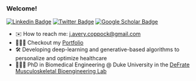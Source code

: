 ### Welcome!

[![Linkedin Badge](https://img.shields.io/static/v1?style=for-the-badge&message=LinkedIn&color=0A66C2&logo=LinkedIn&logoColor=FFFFFF&label=)](https://www.linkedin.com/in/jacoppock/)
[![Twitter Badge](https://img.shields.io/static/v1?style=for-the-badge&message=Twitter&color=1DA1F2&logo=Twitter&logoColor=FFFFFF&label=)](https://twitter.com/Coppock_JA)
[![Google Scholar Badge](https://img.shields.io/static/v1?style=for-the-badge&message=Google+Scholar&color=4285F4&logo=Google+Scholar&logoColor=FFFFFF&label=)](https://scholar.google.com/citations?user=aUYi9_IAAAAJ&hl=en)

<!--
https://raw.githubusercontent.com/progfay/shields-with-icon/master/README.md
-->

- ✉️ How to reach me: j.avery.coppock@gmail.com
- 👨🏼‍💻 Checkout my [Portfolio](https://www.jacoppock.dev)
- 🛠 Developing deep-learning and generative-based algorithms to personalize and optimize healthcare
- 👨🏼‍🎓 PhD in Biomedical Engineering @ Duke University in the [DeFrate Musculoskeletal Bioengineering Lab](https://sites.duke.edu/defratelab/) 
